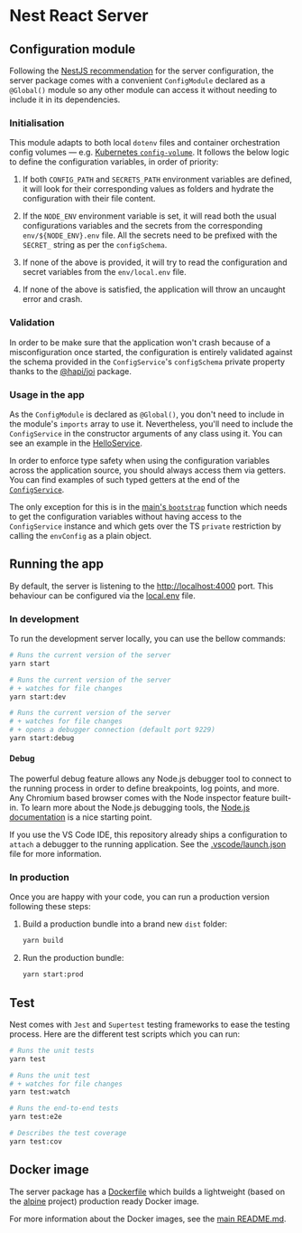 # Nest React Server

## Configuration module

Following the [NestJS recommendation](https://docs.nestjs.com/techniques/configuration) for the server configuration, the server package comes with a convenient `ConfigModule` declared as a `@Global()` module so any other module can access it without needing to include it in its dependencies.

### Initialisation

This module adapts to both local `dotenv` files and container orchestration config volumes — e.g. [Kubernetes `config-volume`](https://kubernetes.io/docs/tasks/configure-pod-container/configure-pod-configmap/). It follows the below logic to define the configuration variables, in order of priority:

1. If both `CONFIG_PATH` and `SECRETS_PATH` environment variables are defined, it will look for their corresponding values as folders and hydrate the configuration with their file content.

2. If the `NODE_ENV` environment variable is set, it will read both the usual configurations variables and the secrets from the corresponding `env/${NODE_ENV}.env` file. All the secrets need to be prefixed with the `SECRET_` string as per the `configSchema`.

3. If none of the above is provided, it will try to read the configuration and secret variables from the `env/local.env` file.

4. If none of the above is satisfied, the application will throw an uncaught error and crash.

### Validation

In order to be make sure that the application won't crash because of a misconfiguration once started, the configuration is entirely validated against the schema provided in the `ConfigService`'s `configSchema` private property thanks to the [@hapi/joi](https://hapi.dev/module/joi/) package.

### Usage in the app

As the `ConfigModule` is declared as `@Global()`, you don't need to include in the module's `imports` array to use it. Nevertheless, you'll need to include the `ConfigService` in the constructor arguments of any class using it. You can see an example in the [HelloService](./src/modules/hello/hello.service.ts).

In order to enforce type safety when using the configuration variables across the application source, you should always access them via getters. You can find examples of such typed getters at the end of the [`ConfigService`](./src/config/config.service.ts).

The only exception for this is in the [main's `bootstrap`](./src/main.ts) function which needs to get the configuration variables without having access to the `ConfigService` instance and which gets over the TS `private` restriction by calling the `envConfig` as a plain object.

## Running the app

By default, the server is listening to the [http://localhost:4000](http://localhost:4000) port. This behaviour can be configured via the [local.env](./env/.env.local) file.

### In development

To run the development server locally, you can use the bellow commands:

```sh
# Runs the current version of the server
yarn start

# Runs the current version of the server
# + watches for file changes
yarn start:dev

# Runs the current version of the server
# + watches for file changes
# + opens a debugger connection (default port 9229)
yarn start:debug
```

#### Debug

The powerful debug feature allows any Node.js debugger tool to connect to the running process in order to define breakpoints, log points, and more. Any Chromium based browser comes with the Node inspector feature built-in. To learn more about the Node.js debugging tools, the [Node.js documentation](https://nodejs.org/de/docs/guides/debugging-getting-started/) is a nice starting point.

If you use the VS Code IDE, this repository already ships a configuration to `attach` a debugger to the running application. See the [.vscode/launch.json](../../.vscode/launch.json) file for more information.

### In production

Once you are happy with your code, you can run a production version following these steps:

1. Build a production bundle into a brand new `dist` folder:

   ```sh
   yarn build
   ```

2. Run the production bundle:

   ```sh
   yarn start:prod
   ```

## Test

Nest comes with `Jest` and `Supertest` testing frameworks to ease the testing process. Here are the different test scripts which you can run:

```sh
# Runs the unit tests
yarn test

# Runs the unit test
# + watches for file changes
yarn test:watch

# Runs the end-to-end tests
yarn test:e2e

# Describes the test coverage
yarn test:cov
```

## Docker image

The server package has a [Dockerfile](./Dockerfile) which builds a lightweight (based on the [alpine](https://alpinelinux.org/) project) production ready Docker image.

For more information about the Docker images, see the [main README.md](../../README.md#docker-images).
